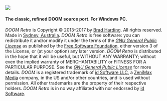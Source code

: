 ![](https://raw.githubusercontent.com/bradharding/www.doomretro.com/master/title2.png)

#### The classic, refined DOOM source port. For Windows PC.

*DOOM Retro* is Copyright &copy; 2013&ndash;2017 by [Brad Harding](mailto:brad@doomretro.com). All rights reserved. Made in [Sydney, Australia](https://goo.gl/maps/U4KZQY2UiXC2). *DOOM Retro* is free software: you can redistribute it and/or modify it under the terms of the [*GNU General Public License*](http://wiki.doomretro.com/License) as published by the [Free Software Foundation](http://www.fsf.org/), either version 3 of the License, or (at your option) any later version. *DOOM Retro* is distributed in the hope that it will be useful, but WITHOUT ANY WARRANTY; without even the implied warranty of MERCHANTABILITY or FITNESS FOR A PARTICULAR PURPOSE. See the [*GNU General Public License*](http://wiki.doomretro.com/License) for more details. *DOOM* is a registered trademark of [id Software LLC](http://www.idsoftware.com), a [ZeniMax Media](http://www.zenimax.com/) company, in the US and/or other countries, and is used without permission. All other trademarks are the property of their respective holders. *DOOM Retro* is in no way affiliated with nor endorsed by [id Software](http://www.idsoftware.com).
